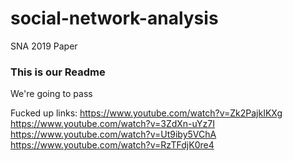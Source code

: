 # social-network-analysis
SNA 2019 Paper

### This is our Readme

We're going to pass


Fucked up links: 
https://www.youtube.com/watch?v=Zk2PajkIKXg
https://www.youtube.com/watch?v=3ZdXn-uYz7I
https://www.youtube.com/watch?v=Ut9iby5VChA
https://www.youtube.com/watch?v=RzTFdjK0re4